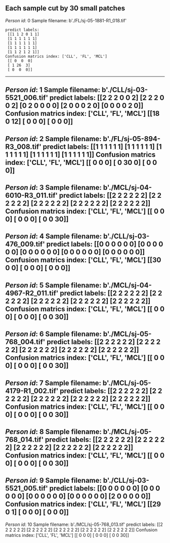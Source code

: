## Each sample cut by 30 small patches

*Person id*: 0  Sample filename: b'./FL/sj-05-1881-R1_018.tif'
```
predict labels:
 [[1 1 2 0 1 1]
 [1 1 1 1 1 1]
 [1 1 1 1 1 1]
 [1 1 1 1 1 1]
 [1 1 2 1 2 1]]
Confusion matrics index: ['CLL', 'FL', 'MCL'] 
 [[ 0  0  0]
 [ 1 26  3]
 [ 0  0  0]]
 ```
--------------------------------------------------
*Person id*: 1  Sample filename: b'./CLL/sj-03-5521_006.tif'
predict labels:
 [[2 2 2 0 0 2]
 [2 2 2 0 0 2]
 [0 2 0 0 0 0]
 [2 0 0 0 2 0]
 [0 0 0 0 2 0]]
Confusion matrics index: ['CLL', 'FL', 'MCL'] 
 [[18  0 12]
 [ 0  0  0]
 [ 0  0  0]]
 --------------------------------------------------
*Person id*: 2  Sample filename: b'./FL/sj-05-894-R3_008.tif'
predict labels:
 [[1 1 1 1 1 1]
 [1 1 1 1 1 1]
 [1 1 1 1 1 1]
 [1 1 1 1 1 1]
 [1 1 1 1 1 1]]
Confusion matrics index: ['CLL', 'FL', 'MCL'] 
 [[ 0  0  0]
 [ 0 30  0]
 [ 0  0  0]]
--------------------------------------------------
*Person id*: 3  Sample filename: b'./MCL/sj-04-6010-R3_011.tif'
predict labels:
 [[2 2 2 2 2 2]
 [2 2 2 2 2 2]
 [2 2 2 2 2 2]
 [2 2 2 2 2 2]
 [2 2 2 2 2 2]]
Confusion matrics index: ['CLL', 'FL', 'MCL'] 
 [[ 0  0  0]
 [ 0  0  0]
 [ 0  0 30]]
--------------------------------------------------
*Person id*: 4  Sample filename: b'./CLL/sj-03-476_009.tif'
predict labels:
 [[0 0 0 0 0 0]
 [0 0 0 0 0 0]
 [0 0 0 0 0 0]
 [0 0 0 0 0 0]
 [0 0 0 0 0 0]]
Confusion matrics index: ['CLL', 'FL', 'MCL'] 
 [[30  0  0]
 [ 0  0  0]
 [ 0  0  0]]
--------------------------------------------------
*Person id*: 5  Sample filename: b'./MCL/sj-04-4967-R2_011.tif'
predict labels:
 [[2 2 2 2 2 2]
 [2 2 2 2 2 2]
 [2 2 2 2 2 2]
 [2 2 2 2 2 2]
 [2 2 2 2 2 2]]
Confusion matrics index: ['CLL', 'FL', 'MCL'] 
 [[ 0  0  0]
 [ 0  0  0]
 [ 0  0 30]]
 --------------------------------------------------
*Person id*: 6  Sample filename: b'./MCL/sj-05-768_004.tif'
predict labels:
 [[2 2 2 2 2 2]
 [2 2 2 2 2 2]
 [2 2 2 2 2 2]
 [2 2 2 2 2 2]
 [2 2 2 2 2 2]]
Confusion matrics index: ['CLL', 'FL', 'MCL'] 
 [[ 0  0  0]
 [ 0  0  0]
 [ 0  0 30]]
--------------------------------------------------
*Person id*: 7  Sample filename: b'./MCL/sj-05-4179-R1_002.tif'
predict labels:
 [[2 2 2 2 2 2]
 [2 2 2 2 2 2]
 [2 2 2 2 2 2]
 [2 2 2 2 2 2]
 [2 2 2 2 2 2]]
Confusion matrics index: ['CLL', 'FL', 'MCL'] 
 [[ 0  0  0]
 [ 0  0  0]
 [ 0  0 30]]
--------------------------------------------------
*Person id*: 8  Sample filename: b'./MCL/sj-05-768_014.tif'
predict labels:
 [[2 2 2 2 2 2]
 [2 2 2 2 2 2]
 [2 2 2 2 2 2]
 [2 2 2 2 2 2]
 [2 2 2 2 2 2]]
Confusion matrics index: ['CLL', 'FL', 'MCL'] 
 [[ 0  0  0]
 [ 0  0  0]
 [ 0  0 30]]
 --------------------------------------------------
*Person id*: 9  Sample filename: b'./CLL/sj-03-5521_005.tif'
predict labels:
 [[0 0 0 0 0 0]
 [0 0 0 0 0 0]
 [0 0 0 0 0 0]
 [0 0 0 0 0 0]
 [2 0 0 0 0 0]]
Confusion matrics index: ['CLL', 'FL', 'MCL'] 
 [[29  0  1]
 [ 0  0  0]
 [ 0  0  0]]
--------------------------------------------------
*Person id*: 10  Sample filename: b'./MCL/sj-05-768_013.tif'
predict labels:
 [[2 2 2 2 2 2]
 [2 2 2 2 2 2]
 [2 2 2 2 2 2]
 [2 2 2 2 2 2]
 [2 2 2 2 2 2]]
Confusion matrics index: ['CLL', 'FL', 'MCL'] 
 [[ 0  0  0]
 [ 0  0  0]
 [ 0  0 30]]

